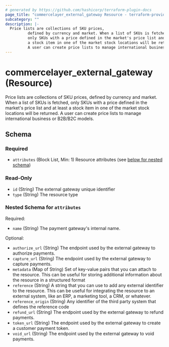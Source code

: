 ```yaml
---
# generated by https://github.com/hashicorp/terraform-plugin-docs
page_title: "commercelayer_external_gateway Resource - terraform-provider-commercelayer"
subcategory: ""
description: |-
  Price lists are collections of SKU prices,
          defined by currency and market. When a list of SKUs is fetched,
          only SKUs with a price defined in the market's price list and at least
          a stock item in one of the market stock locations will be returned.
          A user can create price lists to manage international business or B2B/B2C models.
---
```


# commercelayer_external_gateway (Resource)

Price lists are collections of SKU prices, 
		defined by currency and market. When a list of SKUs is fetched, 
		only SKUs with a price defined in the market's price list and at least 
		a stock item in one of the market stock locations will be returned. 
		A user can create price lists to manage international business or B2B/B2C models.



<!-- schema generated by tfplugindocs -->
## Schema

### Required

- `attributes` (Block List, Min: 1) Resource attributes (see [below for nested schema](#nestedblock--attributes))

### Read-Only

- `id` (String) The external gateway unique identifier
- `type` (String) The resource type

<a id="nestedblock--attributes"></a>
### Nested Schema for `attributes`

Required:

- `name` (String) The payment gateway's internal name.

Optional:

- `authorize_url` (String) The endpoint used by the external gateway to authorize payments.
- `capture_url` (String) The endpoint used by the external gateway to capture payments.
- `metadata` (Map of String) Set of key-value pairs that you can attach to the resource. This can be useful for storing additional information about the resource in a structured format
- `reference` (String) A string that you can use to add any external identifier to the resource. This can be useful for integrating the resource to an external system, like an ERP, a marketing tool, a CRM, or whatever.
- `reference_origin` (String) Any identifier of the third party system that defines the reference code
- `refund_url` (String) The endpoint used by the external gateway to refund payments.
- `token_url` (String) The endpoint used by the external gateway to create a customer payment token.
- `void_url` (String) The endpoint used by the external gateway to void payments.


